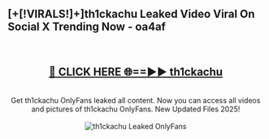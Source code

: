 <h2>[+[!VIRALS!]+]th1ckachu Leaked Video Viral On Social X Trending Now - oa4af</h2>
<br>
<div align="center">
<h2><a href="https://libra.edu.pl?th1ckachu" rel="nofollow">🔴 CLICK HERE 🌐==►► th1ckachu</a></h2>
<br>
Get th1ckachu OnlyFans leaked all content. Now you can access all videos and pictures of th1ckachu OnlyFans. New Updated Files 2025!
<br>
<br>
<a href="https://libra.edu.pl?th1ckachu" rel="nofollow" data-target="animated-image.originalLink"><img src="https://i.ibb.co.com/WyWwxjT/player-gif2.gif" alt="th1ckachu Leaked OnlyFans" style="max-width: 100%; display: inline-block;" data-target="animated-image.originalImage"></a>
</div>
<br>